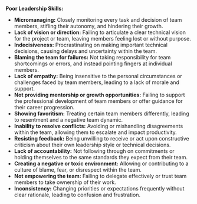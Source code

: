 **Poor Leadership Skills:**

*   **Micromanaging:** Closely monitoring every task and decision of team members, stifling their autonomy, and hindering their growth.
*   **Lack of vision or direction:** Failing to articulate a clear technical vision for the project or team, leaving members feeling lost or without purpose.
*   **Indecisiveness:** Procrastinating on making important technical decisions, causing delays and uncertainty within the team.
*   **Blaming the team for failures:** Not taking responsibility for team shortcomings or errors, and instead pointing fingers at individual members.
*   **Lack of empathy:** Being insensitive to the personal circumstances or challenges faced by team members, leading to a lack of morale and support.
*   **Not providing mentorship or growth opportunities:** Failing to support the professional development of team members or offer guidance for their career progression.
*   **Showing favoritism:** Treating certain team members differently, leading to resentment and a negative team dynamic.
*   **Inability to resolve conflicts:** Avoiding or mishandling disagreements within the team, allowing them to escalate and impact productivity.
*   **Resisting feedback:** Being unwilling to receive or act upon constructive criticism about their own leadership style or technical decisions.
*   **Lack of accountability:** Not following through on commitments or holding themselves to the same standards they expect from their team.
*   **Creating a negative or toxic environment:** Allowing or contributing to a culture of blame, fear, or disrespect within the team.
*   **Not empowering the team:** Failing to delegate effectively or trust team members to take ownership of their work.
*   **Inconsistency:** Changing priorities or expectations frequently without clear rationale, leading to confusion and frustration.
